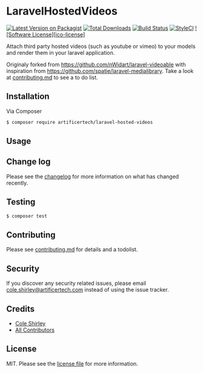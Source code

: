 # LaravelHostedVideos

[![Latest Version on Packagist][ico-version]][link-packagist]
[![Total Downloads][ico-downloads]][link-downloads]
[![Build Status][ico-travis]][link-travis]
[![StyleCI](https://github.styleci.io/repos/397690634/shield?branch=master)](https://github.styleci.io/repos/397690634?branch=master)
[![Software License][ico-license]](license.md)

Attach third party hosted videos (such as youtube or vimeo) to your models and render them in your laravel application.

Originaly forked from https://github.com/nWidart/laravel-videoable with inspiration from https://github.com/spatie/laravel-medialibrary. Take a look at [contributing.md](contributing.md) to see a to do list.

## Installation

Via Composer

``` bash
$ composer require artificertech/laravel-hosted-videos
```

## Usage

## Change log

Please see the [changelog](changelog.md) for more information on what has changed recently.

## Testing

``` bash
$ composer test
```

## Contributing

Please see [contributing.md](contributing.md) for details and a todolist.

## Security

If you discover any security related issues, please email cole.shirley@artificertech.com instead of using the issue tracker.

## Credits

- [Cole Shirley][link-author]
- [All Contributors][link-contributors]

## License

MIT. Please see the [license file](license.md) for more information.

[ico-version]: https://img.shields.io/packagist/v/artificertech/laravel-hosted-videos.svg?style=flat-square
[ico-downloads]: https://img.shields.io/packagist/dt/artificertech/laravel-hosted-videos.svg?style=flat-square
[ico-travis]: https://img.shields.io/travis/artificertech/laravel-hosted-videos/master.svg?style=flat-square
[ico-styleci]: https://styleci.io/repos/12345678/shield

[link-packagist]: https://packagist.org/packages/artificertech/laravel-hosted-videos
[link-downloads]: https://packagist.org/packages/artificertech/laravel-hosted-videos
[link-travis]: https://travis-ci.org/artificertech/laravel-hosted-videos
[link-styleci]: https://styleci.io/repos/12345678
[link-author]: https://github.com/artificertech
[link-contributors]: ../../contributors
